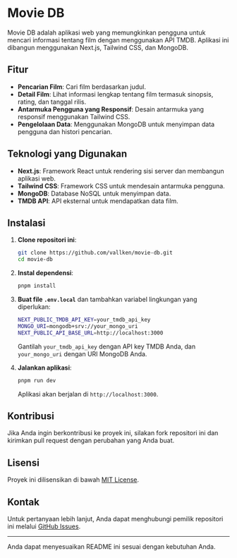 
# Movie DB

Movie DB adalah aplikasi web yang memungkinkan pengguna untuk mencari informasi tentang film dengan menggunakan API TMDB. Aplikasi ini dibangun menggunakan Next.js, Tailwind CSS, dan MongoDB.

## Fitur

- **Pencarian Film**: Cari film berdasarkan judul.
- **Detail Film**: Lihat informasi lengkap tentang film termasuk sinopsis, rating, dan tanggal rilis.
- **Antarmuka Pengguna yang Responsif**: Desain antarmuka yang responsif menggunakan Tailwind CSS.
- **Pengelolaan Data**: Menggunakan MongoDB untuk menyimpan data pengguna dan histori pencarian.

## Teknologi yang Digunakan

- **Next.js**: Framework React untuk rendering sisi server dan membangun aplikasi web.
- **Tailwind CSS**: Framework CSS untuk mendesain antarmuka pengguna.
- **MongoDB**: Database NoSQL untuk menyimpan data.
- **TMDB API**: API eksternal untuk mendapatkan data film.

## Instalasi

1. **Clone repositori ini**:
   ```bash
   git clone https://github.com/vallken/movie-db.git
   cd movie-db
   ```

2. **Instal dependensi**:
   ```bash
   pnpm install
   ```

3. **Buat file `.env.local`** dan tambahkan variabel lingkungan yang diperlukan:
   ```bash
   NEXT_PUBLIC_TMDB_API_KEY=your_tmdb_api_key
   MONGO_URI=mongodb+srv://your_mongo_uri
   NEXT_PUBLIC_API_BASE_URL=http://localhost:3000
   ```

   Gantilah `your_tmdb_api_key` dengan API key TMDB Anda, dan `your_mongo_uri` dengan URI MongoDB Anda.

4. **Jalankan aplikasi**:
   ```bash
   pnpm run dev
   ```

   Aplikasi akan berjalan di `http://localhost:3000`.

## Kontribusi

Jika Anda ingin berkontribusi ke proyek ini, silakan fork repositori ini dan kirimkan pull request dengan perubahan yang Anda buat.

## Lisensi

Proyek ini dilisensikan di bawah [MIT License](LICENSE).

## Kontak

Untuk pertanyaan lebih lanjut, Anda dapat menghubungi pemilik repositori ini melalui [GitHub Issues](https://github.com/vallken/movie-db/issues).

---

Anda dapat menyesuaikan README ini sesuai dengan kebutuhan Anda.
